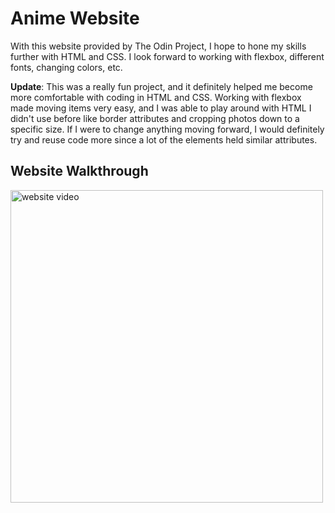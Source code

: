 # Anime Website

With this website provided by The Odin Project, I hope to hone my skills further with HTML and CSS. I look forward to working with flexbox, different fonts, changing colors, etc.

**Update**: This was a really fun project, and it definitely helped me become more comfortable with coding in HTML and CSS. Working with flexbox made moving items very easy, and I was able to play around with HTML I didn't use before like border attributes and cropping photos down to a specific size. If I were to change anything moving forward, I would definitely try and reuse code more since a lot of the elements held similar attributes.

## Website Walkthrough
<img src="./anime-website.gif" alt="website video" width=500>
